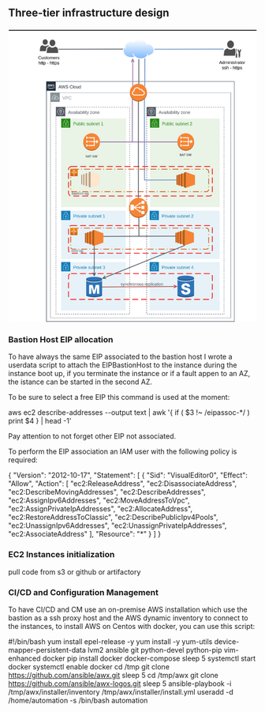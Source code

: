 ## Three-tier infrastructure design

![Alt text](images/diagram.png?raw=true "Title")

### Bastion Host EIP allocation

To have always the same EIP associated to the bastion host I wrote a userdata script to attach the EIPBastionHost to the instance during the instance boot up, if you terminate the instance or if a fault appen to an AZ, the istance can be started in the second AZ.

To be sure to select a free EIP this command is used at the moment:

aws ec2 describe-addresses --output text | awk '{ if ( $3 !~ /eipassoc-*/ ) print $4 } | head -1'

Pay attention to not forget other EIP not associated.

To perform the EIP association an IAM user with the following policy is required:

{
    "Version": "2012-10-17",
    "Statement": [
        {
            "Sid": "VisualEditor0",
            "Effect": "Allow",
            "Action": [
                "ec2:ReleaseAddress",
                "ec2:DisassociateAddress",
                "ec2:DescribeMovingAddresses",
                "ec2:DescribeAddresses",
                "ec2:AssignIpv6Addresses",
                "ec2:MoveAddressToVpc",
                "ec2:AssignPrivateIpAddresses",
                "ec2:AllocateAddress",
                "ec2:RestoreAddressToClassic",
                "ec2:DescribePublicIpv4Pools",
                "ec2:UnassignIpv6Addresses",
                "ec2:UnassignPrivateIpAddresses",
                "ec2:AssociateAddress"
            ],
            "Resource": "*"
        }
    ]
}

### EC2 Instances initialization

pull code from s3 or github or artifactory

### CI/CD and Configuration Management

To have CI/CD and CM use an on-premise AWS installation which use the bastion as a ssh proxy host and the AWS dynamic inventory to connect to the instances, to install AWS on Centos with docker, you can use this script:

#!/bin/bash
yum install epel-release -y
yum install -y yum-utils device-mapper-persistent-data lvm2 ansible git python-devel python-pip vim-enhanced docker
pip install docker docker-compose
sleep 5
systemctl start docker
systemctl enable docker
cd /tmp
git clone https://github.com/ansible/awx.git
sleep 5
cd /tmp/awx
git clone https://github.com/ansible/awx-logos.git
sleep 5
ansible-playbook -i /tmp/awx/installer/inventory /tmp/awx/installer/install.yml
useradd -d /home/automation -s /bin/bash automation
